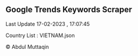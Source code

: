 

## Google Trends Keywords Scraper 
 
Last Update 17-02-2023 , 17:07:45

Country List :
VIETNAM.json



© Abdul Muttaqin 
